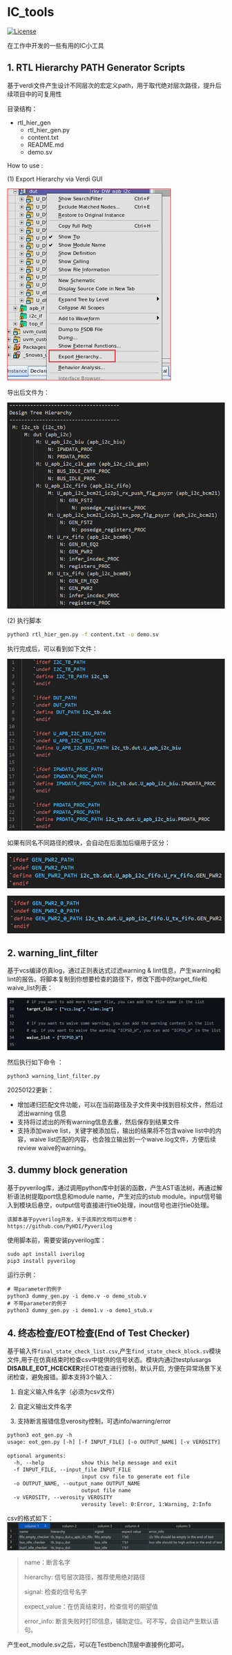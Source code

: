 # IC_tools

[![License](https://img.shields.io/badge/License-Apache%202.0-blue.svg)](https://opensource.org/licenses/Apache-2.0)

在工作中开发的一些有用的IC小工具

## 1. RTL Hierarchy PATH Generator Scripts

基于verdi文件产生设计不同层次的宏定义path，用于取代绝对层次路径，提升后续项目中的可复用性

目录结构：

- rtl_hier_gen
  - rtl_hier_gen.py
  - content.txt
  - README.md
  - demo.sv

How to use :

(1) Export Hierarchy via Verdi GUI

![image-20241211005723000](.assets/Figure_001)

导出后文件为：

![image-20241211010326953](.assets/Figure_002)

(2) 执行脚本

```bash
python3 rtl_hier_gen.py -f content.txt -o demo.sv
```

执行完成后，可以看到如下文件：

![image-20241211011017033](.assets/Figure_003)

如果有同名不同路径的模块，会自动在后面加后缀用于区分：

![image-20241211011517988](.assets/image-20241211011517988.png)

![image-20241211011547438](.assets/image-20241211011547438.png)

## 2. warning_lint_filter

基于vcs编译仿真log，通过正则表达式过滤warning & lint信息，产生warning和lint的报告。将脚本复制到你想要检查的路径下，修改下图中的target_file和waive_list列表：

![image-20250122000756660](./assets/image-20250122000756660.png)

然后执行如下命令 ：

```
python3 warning_lint_filter.py 
```

20250122更新：

- 增加递归匹配文件功能，可以在当前路径及子文件夹中找到目标文件，然后过滤出warning 信息
- 支持将过滤出的所有warning信息去重，然后保存到结果文件
- 支持添加waive list，关键字被添加后，输出的结果将不包含waive list中的内容，waive list匹配的内容，也会独立输出到一个waive.log文件，方便后续review waive的warning。

## 3. dummy block generation

基于pyverilog库，通过调用python库中封装的函数，产生AST语法树，再通过解析语法树提取port信息和module name，产生对应的stub module。input信号输入到模块后悬空，output信号直接进行tie0处理，inout信号也进行tie0处理。

```
该脚本基于pyverilog开发，关于该库的文档可以参考：
https://github.com/PyHDI/Pyverilog
```

使用脚本前，需要安装pyverilog库：

```
sudo apt install iverilog
pip3 install pyverilog
```

运行示例：

```
# 带parameter的例子
python3 dummy_gen.py -i demo.v -o demo_stub.v
# 不带parameter的例子
python3 dummy_gen.py -i demo1.v -o demo1_stub.v
```

## 4. 终态检查/EOT检查(End of Test Checker)

基于输入件`final_state_check_list.csv`,产生`find_state_check_block.sv`模块文件,用于在仿真结束时检查csv中提供的信号状态。模块内通过testplusargs **DISABLE_EOT_HCECKER**对EOT检查进行控制，默认开启, 方便在异常场景下关闭检查，避免报错。脚本支持3个输入：

1. 自定义输入件名字（必须为csv文件）

2. 自定义输出文件名字

3. 支持断言报错信息verosity控制，可选info/warning/error


```
python3 eot_gen.py -h 
usage: eot_gen.py [-h] [-f INPUT_FILE] [-o OUTPUT_NAME] [-v VEROSITY]

optional arguments:
  -h, --help            show this help message and exit
  -f INPUT_FILE, --input_file INPUT_FILE
                        input csv file to generate eot file
  -o OUTPUT_NAME, --output_name OUTPUT_NAME
                        output file name
  -v VEROSITY, --verosity VEROSITY
                        verosity level: 0:Error, 1:Warning, 2:Info
```

csv的格式如下：
![image](./.assets/image.png)

> name：断言名字
> 
> hierarchy: 信号层次路径，推荐使用绝对路径
> 
> signal: 检查的信号名字
> 
> expect_value：在仿真结束时，检查信号的期望值
> 
> error_info: 断言失败时打印信息，辅助定位。可不写，会自动产生默认语句。

产生eot_module.sv之后，可以在Testbench顶层中直接例化即可。